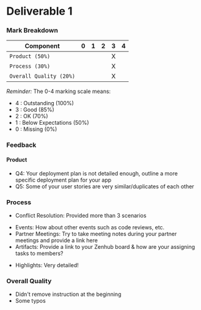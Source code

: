 # Deliverable 1

### Mark Breakdown

| Component   | 0    |  1   |  2   |  3   |  4   |
| ----------- | ---- | ---- | ---- | ---- | ---- |
| `Product (50%)` |  |   |   | X |   |
| `Process (30%)` |   |   |   | X |   |
| `Overall Quality (20%)` |  |   | | X  |   |


_Reminder:_ The 0-4 marking scale means:

 * 4 : Outstanding (100%)
 * 3 : Good (85%)
 * 2 : OK (70%)
 * 1 : Below Expectations (50%)
 * 0 : Missing (0%)

### Feedback

#### Product
- Q4: Your deployment plan is not detailed enough, outline a more specific deployment plan for your app
- Q5: Some of your user stories are very similar/duplicates of each other 


### Process
+ Conflict Resolution: Provided more than 3 scenarios
- Events: How about other events such as code reviews, etc.
- Partner Meetings: Try to take meeting notes during your partner meetings and provide a link here
- Artifacts: Provide a link to your Zenhub board & how are your assigning tasks to members?
+ Highlights: Very detailed!

### Overall Quality
- Didn't remove instruction at the beginning
- Some typos
